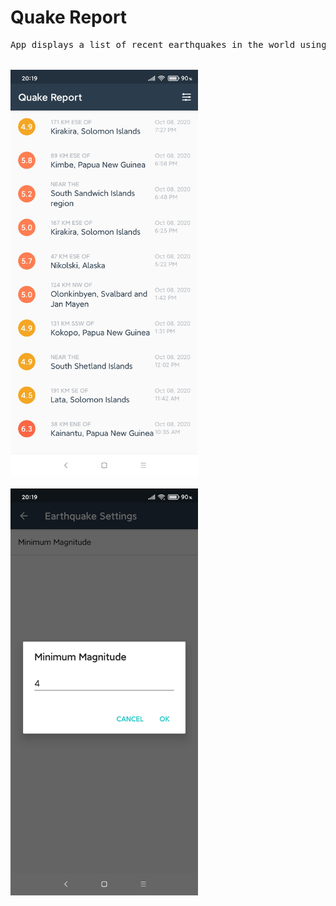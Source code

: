 # Quake Report
<pre>
App displays a list of recent earthquakes in the world using the U.S. Geological Survey API. Click on a single earthquake to get more info! Used in a Udacity course in the Android Basics Nanodegree by Google.


<img src="https://github.com/IvanShkilevv/Quake-Report/blob/master/screenshots/1.jpg" width="300" />

<img src="https://github.com/IvanShkilevv/Quake-Report/blob/master/screenshots/2.jpg" width="300" />
</pre>
